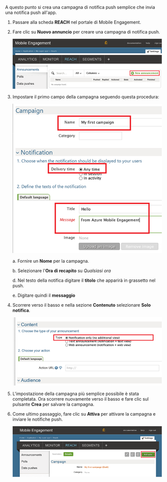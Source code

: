 A questo punto si crea una campagna di notifica push semplice che invia una notifica push all'app.

1. Passare alla scheda **REACH** nel portale di Mobile Engagement.

2. Fare clic su **Nuovo annuncio** per creare una campagna di notifica push.

	![](./media/mobile-engagement-windows-push-campaign/new-announcement.png)

3. Impostare il primo campo della campagna seguendo questa procedura:

	![](./media/mobile-engagement-windows-push-campaign/campaign-first-params.png)

	a. Fornire un **Nome** per la campagna.

	b. Selezionare l'**Ora di recapito** su *Qualsiasi ora*

	d. Nel testo della notifica digitare il **titolo** che apparirà in grassetto nel push.

	e. Digitare quindi il **messaggio**

4. Scorrere verso il basso e nella sezione **Contenuto** selezionare **Solo notifica**.

	![](./media/mobile-engagement-windows-push-campaign/campaign-content.png)

5. L'impostazione della campagna più semplice possibile è stata completata. Ora scorrere nuovamente verso il basso e fare clic sul pulsante **Crea** per salvare la campagna.

6. Come ultimo passaggio, fare clic su **Attiva** per attivare la campagna e inviare le notifiche push.

	![](./media/mobile-engagement-windows-push-campaign/campaign-activate.png)

 

<!---HONumber=Oct15_HO1-->